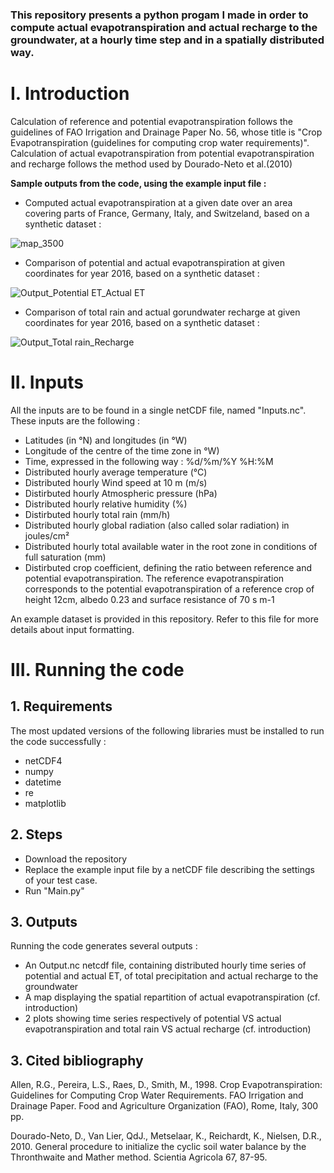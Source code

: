 ### This repository presents a python progam I made in order to compute actual evapotranspiration and actual recharge to the groundwater, at a hourly time step and in a spatially distributed way.

# **I.	Introduction**

Calculation of reference and potential evapotranspiration follows the guidelines of FAO Irrigation and Drainage Paper No. 56, whose title is "Crop
Evapotranspiration (guidelines for computing crop water requirements)". Calculation of actual evapotranspiration from potential evapotranspiration and recharge follows the method used by Dourado-Neto et al.(2010)

**Sample outputs from the code, using the example input file :**

- Computed actual evapotranspiration at a given date over an area covering parts of France, Germany, Italy, and Switzeland, based on a synthetic dataset :

![map_3500](https://user-images.githubusercontent.com/67539849/184679707-7fa19ae4-24de-42d8-a297-5ed89b4b0669.png)
- Comparison of potential and actual evapotranspiration at given coordinates for year 2016, based on a synthetic dataset :

![Output_Potential ET_Actual ET](https://user-images.githubusercontent.com/67539849/184679733-72a50352-8cb0-4bbb-831a-2d7732066ad6.png)
- Comparison of total rain and actual gorundwater recharge at given coordinates for year 2016, based on a synthetic dataset :

![Output_Total rain_Recharge](https://user-images.githubusercontent.com/67539849/184679737-ac805174-6f44-4388-b0a8-2af7a938247e.png)

# **II.	Inputs**

All the inputs are to be found in a single netCDF file, named "Inputs.nc". These inputs are the following :
- Latitudes (in °N) and longitudes (in °W)
- Longitude of the centre of the time zone  in °W)
- Time, expressed in the following way : %d/%m/%Y %H:%M
- Distributed hourly average temperature (°C)
- Distributed hourly Wind speed at 10 m (m/s)
- Distirbuted hourly Atmospheric pressure (hPa)
- Distributed hourly relative humidity (%)
- Distirbuted hourly total rain (mm/h)
- Distributed hourly global radiation (also called solar radiation) in joules/cm²
- Distributed hourly total available water in the root zone in conditions of full saturation (mm)
- Distirbuted crop coefficient, defining the ratio between reference and potential evapotranspiration. The reference evapotranspiration corresponds to the potential evapotranspiration of a reference crop of height 12cm, albedo 0.23 and surface resistance of 70 s m-1

An example dataset is provided in this repository. Refer to this file for more details about input formatting.

# **III.	Running the code**
  ## 1. Requirements
The most updated versions of the following libraries must be installed to run the code successfully :
- netCDF4
- numpy
- datetime
- re
- matplotlib

 ## 2. Steps
- Download the repository
- Replace the example input file by a netCDF file describing the settings of your test case.
- Run "Main.py"

 ## 3. Outputs
Running the code generates several outputs :
- An Output.nc netcdf file, containing distributed hourly time series of potential and actual ET, of total precipitation and actual recharge to the groundwater
- A map displaying the spatial repartition of actual evapotranspiration (cf. introduction)
- 2 plots showing time series respectively of potential VS actual evapotranspiration and total rain VS actual recharge (cf. introduction)
  
 ## 3. Cited bibliography
  
Allen, R.G., Pereira, L.S., Raes, D., Smith, M., 1998. Crop Evapotranspiration: Guidelines for Computing Crop Water Requirements. FAO Irrigation and Drainage Paper. Food and Agriculture Organization (FAO), Rome, Italy, 300 pp.

Dourado-Neto, D., Van Lier, QdJ., Metselaar, K., Reichardt, K., Nielsen, D.R., 2010. General procedure to initialize the cyclic soil water balance by the Thronthwaite and Mather method. Scientia Agricola 67, 87-95.
  
